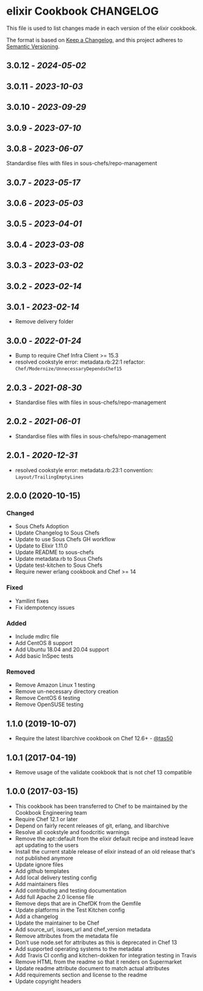 # elixir Cookbook CHANGELOG

This file is used to list changes made in each version of the elixir cookbook.

The format is based on [Keep a Changelog](https://keepachangelog.com/en/1.0.0/),
and this project adheres to [Semantic Versioning](https://semver.org/spec/v2.0.0.html).

## 3.0.12 - *2024-05-02*

## 3.0.11 - *2023-10-03*

## 3.0.10 - *2023-09-29*

## 3.0.9 - *2023-07-10*

## 3.0.8 - *2023-06-07*

Standardise files with files in sous-chefs/repo-management

## 3.0.7 - *2023-05-17*

## 3.0.6 - *2023-05-03*

## 3.0.5 - *2023-04-01*

## 3.0.4 - *2023-03-08*

## 3.0.3 - *2023-03-02*

## 3.0.2 - *2023-02-14*

## 3.0.1 - *2023-02-14*

- Remove delivery folder

## 3.0.0 - *2022-01-24*

- Bump to require Chef Infra Client >= 15.3
- resolved cookstyle error: metadata.rb:22:1 refactor: `Chef/Modernize/UnnecessaryDependsChef15`

## 2.0.3 - *2021-08-30*

- Standardise files with files in sous-chefs/repo-management

## 2.0.2 - *2021-06-01*

- Standardise files with files in sous-chefs/repo-management

## 2.0.1 - *2020-12-31*

- resolved cookstyle error: metadata.rb:23:1 convention: `Layout/TrailingEmptyLines`

## 2.0.0 (2020-10-15)

### Changed

- Sous Chefs Adoption
- Update Changelog to Sous Chefs
- Update to use Sous Chefs GH workflow
- Update to Elixir 1.11.0
- Update README to sous-chefs
- Update metadata.rb to Sous Chefs
- Update test-kitchen to Sous Chefs
- Require newer erlang cookbook and Chef >= 14

### Fixed

- Yamllint fixes
- Fix idempotency issues

### Added

- Include mdlrc file
- Add CentOS 8 support
- Add Ubuntu 18.04 and 20.04 support
- Add basic InSpec tests

### Removed

- Remove Amazon Linux 1 testing
- Remove un-necessary directory creation
- Remove CentOS 6 testing
- Remove OpenSUSE testing

## 1.1.0 (2019-10-07)

- Require the latest libarchive cookbook on Chef 12.6+ - [@tas50](https://github.com/tas50)

## 1.0.1 (2017-04-19)

- Remove usage of the validate cookbook that is not chef 13 compatible

## 1.0.0 (2017-03-15)

- This cookbook has been transferred to Chef to be maintained by the Cookbook Engineering team
- Require Chef 12.1 or later
- Depend on fairly recent releases of git, erlang, and libarchive
- Resolve all cookstyle and foodcritic warnings
- Remove the apt::default from the elixir default recipe and instead leave apt updating to the users
- Install the current stable release of elixir instead of an old release that's not published anymore
- Update ignore files
- Add github templates
- Add local delivery testing config
- Add maintainers files
- Add contributing and testing documentation
- Add full Apache 2.0 license file
- Remove deps that are in ChefDK from the Gemfile
- Update platforms in the Test Kitchen config
- Add a changelog
- Update the maintainer to be Chef
- Add source_url, issues_url and chef_version metadata
- Remove attributes from the metadata file
- Don’t use node.set for attributes as this is deprecated in Chef 13
- Add supported operating systems to the metadata
- Add Travis CI config and kitchen-dokken for integration testing in Travis
- Remove HTML from the readme so that it renders on Supermarket
- Update readme attribute document to match actual attributes
- Add requirements section and license to the readme
- Update copyright headers
